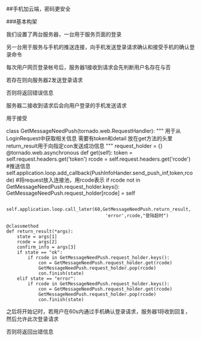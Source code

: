 ##手机加云端，密码更安全


###基本构架

我们设置了两台服务器，一台用于服务页面的登录

另一台用于服务与手机的推送连接，向手机发送登录请求确认和接受手机的确认登录命令

每次用户网页登录帐号后，服务器1接收到请求会先判断用户名存在与否

若存在则向服务器2发送登录请求

否则将返回错误信息

服务器二接收到请求后会向用户登录的手机发送请求

用于接受

class GetMessageNeedPush(tornado.web.RequestHandler):
    """
        用于从LoginRequest中获取相关信息
        需要有token和detail 放在get方法的头里
        return_result用于向指定con发送成功信息
    """
    request_holder = {}
    @tornado.web.asynchronous
    def get(self):
        token = self.request.headers.get('token')
        rcode = self.request.headers.get('rcode')
        #推送信息
        self.application.loop.add_callback(PushInfoHander.send_push_inf,token,rcode)
        #将request放入连接池，用rcode表示
        if rcode not in GetMessageNeedPush.request_holder.keys():
            GetMessageNeedPush.request_holder[rcode] = self

        self.application.loop.call_later(60,GetMessageNeedPush.return_result,
                                         'error',rcode,"登陆超时")

    @classmethod
    def return_result(*args):
        state = args[1]
        rcode = args[2]
        confirm_info = args[3]
        if state == "ok":
            if rcode in GetMessageNeedPush.request_holder.keys():
                con = GetMessageNeedPush.request_holder.get(rcode)
                GetMessageNeedPush.request_holder.pop(rcode)
                con.finish(state)
        elif state == "error":
            if rcode in GetMessageNeedPush.request_holder.keys():
                con = GetMessageNeedPush.request_holder.get(rcode)
                GetMessageNeedPush.request_holder.pop(rcode)
                con.finish(state)
之后将开始记时，若用户在60s内通过手机确认登录请求，服务器1将收到回复，然后允许此次登录请求

否则将返回出错信息


